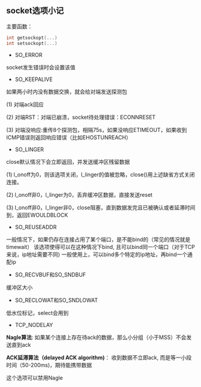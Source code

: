 


## socket选项小记 


主要函数：
```c
int getsockopt(...)
int setsockopt(...)
```


* SO_ERROR

socket发生错误时会设置该值



* SO_KEEPALIVE

如果两小时内没有数据交换，就会给对端发送探测包

(1) 对端ack回应

(2) 对端RST：对端已崩溃，socket待处理错误：ECONNRESET

(3) 对端没响应:重传8个探测包，相隔75s，如果没响应ETIMEOUT，如果收到ICMP错误则返回响应错误（比如EHOSTUNREACH）




* SO_LINGER

 close默认情况下会立即返回，并发送缓冲区残留数据

(1) l_onoff为0，则该选项关闭，l_linger的值被忽略，close()用上述缺省方式关闭连接。

(2) l_onoff非0，l_linger为0，丢弃缓冲区数据，直接发送reset

(3) l_onoff非0，l_linger非0，close阻塞，直到数据发完且已被确认或者延滞时间到，返回EWOULDBLOCK




* SO_REUSEADDR

一般情况下，如果仍存在连接占用了某个端口，是不能bind的（常见的情况就是timewait）
该选项使得可以在这种情况下bind, 且可以bind同一个端口（对于TCP来说，ip地址需要不同)
一般使用上，可以bind多个特定的ip地址，再bind一个通配ip



* SO_RECVBUF和SO_SNDBUF

缓冲区大小

* SO_RECLOWAT和SO_SNDLOWAT

低水位标记，select会用到


* TCP_NODELAY

**Nagle算法**: 如果某个连接上存在待ack的数据，那么小分组（小于MSS）不会发送直到ack

**ACK延滞算法（delayed ACK algorithm)**： 收到数据不立即ack, 而是等一小段时间（50-200ms)，期待能携带数据

这个选项可以禁用Nagle







